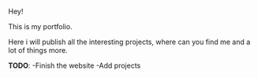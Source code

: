Hey! 

This is my portfolio.

Here i will publish all the interesting projects, where can you find me and a lot of things more.

**TODO**:
-Finish the website
-Add projects

